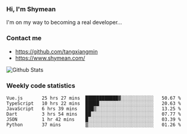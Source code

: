 ### Hi, I'm Shymean

I'm on my way to becoming a real developer...

### Contact me

- <https://github.com/tangxiangmin>
- <https://www.shymean.com/>

![Github Stats](https://github-readme-stats.vercel.app/api?username=tangxiangmin&show_icons=true&theme=dark)


###  Weekly code statistics

<!--START_SECTION:waka-->

```text
Vue.js       25 hrs 27 mins  ████████████▓░░░░░░░░░░░░   50.67 %
TypeScript   10 hrs 22 mins  █████░░░░░░░░░░░░░░░░░░░░   20.63 %
JavaScript   6 hrs 39 mins   ███▒░░░░░░░░░░░░░░░░░░░░░   13.25 %
Dart         3 hrs 54 mins   ██░░░░░░░░░░░░░░░░░░░░░░░   07.77 %
JSON         1 hr 42 mins    █░░░░░░░░░░░░░░░░░░░░░░░░   03.39 %
Python       37 mins         ▒░░░░░░░░░░░░░░░░░░░░░░░░   01.26 %
```

<!--END_SECTION:waka-->